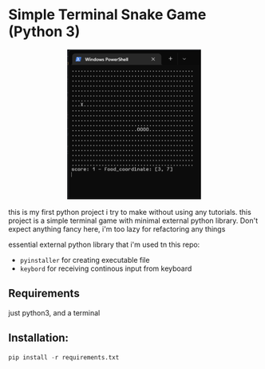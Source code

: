 # Simple Terminal Snake Game (Python 3)
<p align="center">
  <img src="assets/ss-game.png" alt="snake image" height=300 />
</p>

this is my first python project i try to make without using any tutorials. this project is a simple terminal game with minimal external python library. Don't expect anything fancy here, i'm too lazy for refactoring any things


essential external python library that i'm used tn this repo: 
- `pyinstaller` for creating executable file
- `keybord` for receiving continous input from keyboard

## Requirements
just python3, and a terminal

## Installation:
```python
pip install -r requirements.txt
```
